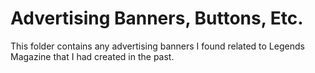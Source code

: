 # Advertising Banners, Buttons, Etc.

This folder contains any advertising banners I found related to Legends Magazine that I had created in the past.
